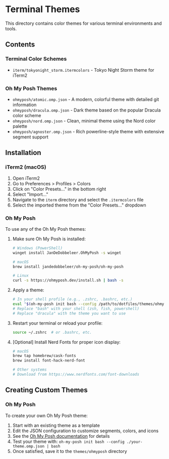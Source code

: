 # Terminal Themes

This directory contains color themes for various terminal environments and tools.

## Contents

### Terminal Color Schemes
- `iterm/tokyonight_storm.itermcolors` - Tokyo Night Storm theme for iTerm2

### Oh My Posh Themes
- `ohmyposh/atomic.omp.json` - A modern, colorful theme with detailed git information
- `ohmyposh/dracula.omp.json` - Dark theme based on the popular Dracula color scheme
- `ohmyposh/nord.omp.json` - Clean, minimal theme using the Nord color palette
- `ohmyposh/agnoster.omp.json` - Rich powerline-style theme with extensive segment support

## Installation

### iTerm2 (macOS)

1. Open iTerm2
2. Go to Preferences > Profiles > Colors
3. Click on "Color Presets..." in the bottom right
4. Select "Import..."
5. Navigate to the `iterm` directory and select the `.itermcolors` file
6. Select the imported theme from the "Color Presets..." dropdown

### Oh My Posh

To use any of the Oh My Posh themes:

1. Make sure Oh My Posh is installed:
   ```bash
   # Windows (PowerShell)
   winget install JanDeDobbeleer.OhMyPosh -s winget

   # macOS
   brew install jandedobbeleer/oh-my-posh/oh-my-posh

   # Linux
   curl -s https://ohmyposh.dev/install.sh | bash -s
   ```

2. Apply a theme:
   ```bash
   # In your shell profile (e.g., .zshrc, .bashrc, etc.)
   eval "$(oh-my-posh init bash --config /path/to/dotfiles/themes/ohmyposh/dracula.omp.json)"
   # Replace "bash" with your shell (zsh, fish, powershell)
   # Replace "dracula" with the theme you want to use
   ```

3. Restart your terminal or reload your profile:
   ```bash
   source ~/.zshrc  # or .bashrc, etc.
   ```

4. [Optional] Install Nerd Fonts for proper icon display:
   ```bash
   # macOS
   brew tap homebrew/cask-fonts
   brew install font-hack-nerd-font

   # Other systems
   # Download from https://www.nerdfonts.com/font-downloads
   ```

## Creating Custom Themes

### Oh My Posh

To create your own Oh My Posh theme:

1. Start with an existing theme as a template
2. Edit the JSON configuration to customize segments, colors, and icons
3. See the [Oh My Posh documentation](https://ohmyposh.dev/docs/configuration/overview) for details
4. Test your theme with: `oh-my-posh init bash --config ./your-theme.omp.json | bash`
5. Once satisfied, save it to the `themes/ohmyposh` directory